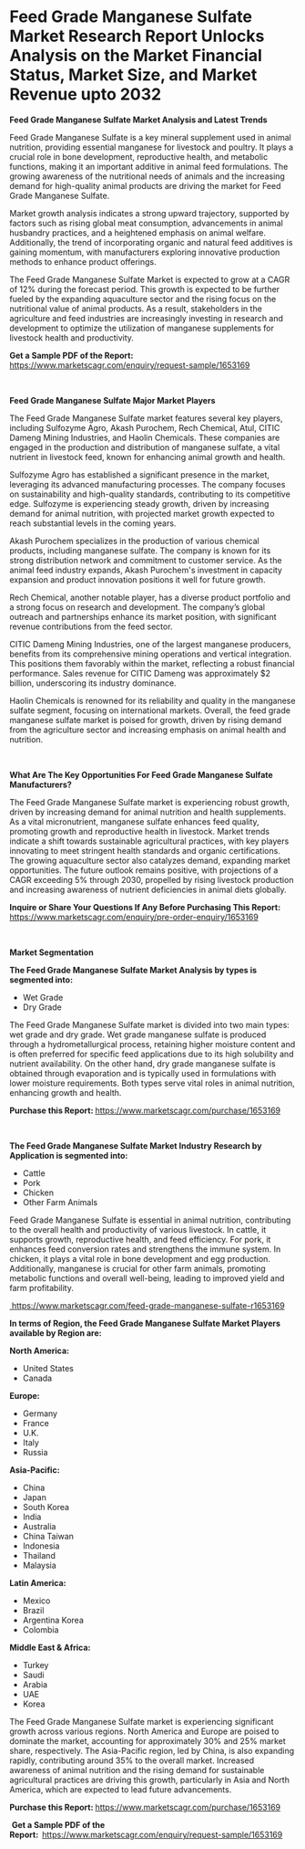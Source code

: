 <p><h1>Feed Grade Manganese Sulfate Market Research Report Unlocks Analysis on the Market Financial Status, Market Size, and Market Revenue upto 2032</h1></p><p><strong>Feed Grade Manganese Sulfate Market Analysis and Latest Trends</strong></p>
<p><p>Feed Grade Manganese Sulfate is a key mineral supplement used in animal nutrition, providing essential manganese for livestock and poultry. It plays a crucial role in bone development, reproductive health, and metabolic functions, making it an important additive in animal feed formulations. The growing awareness of the nutritional needs of animals and the increasing demand for high-quality animal products are driving the market for Feed Grade Manganese Sulfate.</p><p>Market growth analysis indicates a strong upward trajectory, supported by factors such as rising global meat consumption, advancements in animal husbandry practices, and a heightened emphasis on animal welfare. Additionally, the trend of incorporating organic and natural feed additives is gaining momentum, with manufacturers exploring innovative production methods to enhance product offerings.</p><p>The Feed Grade Manganese Sulfate Market is expected to grow at a CAGR of 12% during the forecast period. This growth is expected to be further fueled by the expanding aquaculture sector and the rising focus on the nutritional value of animal products. As a result, stakeholders in the agriculture and feed industries are increasingly investing in research and development to optimize the utilization of manganese supplements for livestock health and productivity.</p></p>
<p><strong>Get a Sample PDF of the Report:&nbsp;</strong> <a href="https://www.marketscagr.com/enquiry/request-sample/1653169?utm_campaign=3581&utm_medium=2&utm_source=Github&utm_content=ia&utm_term=18042025&utm_id=feed-grade-manganese-sulfate">https://www.marketscagr.com/enquiry/request-sample/1653169</a></p>
<p>&nbsp;</p>
<p><strong>Feed Grade Manganese Sulfate Major Market Players</strong></p>
<p><p>The Feed Grade Manganese Sulfate market features several key players, including Sulfozyme Agro, Akash Purochem, Rech Chemical, Atul, CITIC Dameng Mining Industries, and Haolin Chemicals. These companies are engaged in the production and distribution of manganese sulfate, a vital nutrient in livestock feed, known for enhancing animal growth and health.</p><p>Sulfozyme Agro has established a significant presence in the market, leveraging its advanced manufacturing processes. The company focuses on sustainability and high-quality standards, contributing to its competitive edge. Sulfozyme is experiencing steady growth, driven by increasing demand for animal nutrition, with projected market growth expected to reach substantial levels in the coming years.</p><p>Akash Purochem specializes in the production of various chemical products, including manganese sulfate. The company is known for its strong distribution network and commitment to customer service. As the animal feed industry expands, Akash Purochem's investment in capacity expansion and product innovation positions it well for future growth.</p><p>Rech Chemical, another notable player, has a diverse product portfolio and a strong focus on research and development. The company’s global outreach and partnerships enhance its market position, with significant revenue contributions from the feed sector.</p><p>CITIC Dameng Mining Industries, one of the largest manganese producers, benefits from its comprehensive mining operations and vertical integration. This positions them favorably within the market, reflecting a robust financial performance. Sales revenue for CITIC Dameng was approximately $2 billion, underscoring its industry dominance.</p><p>Haolin Chemicals is renowned for its reliability and quality in the manganese sulfate segment, focusing on international markets. Overall, the feed grade manganese sulfate market is poised for growth, driven by rising demand from the agriculture sector and increasing emphasis on animal health and nutrition.</p></p>
<p>&nbsp;</p>
<p><strong>What Are The Key Opportunities For Feed Grade Manganese Sulfate Manufacturers?</strong></p>
<p><p>The Feed Grade Manganese Sulfate market is experiencing robust growth, driven by increasing demand for animal nutrition and health supplements. As a vital micronutrient, manganese sulfate enhances feed quality, promoting growth and reproductive health in livestock. Market trends indicate a shift towards sustainable agricultural practices, with key players innovating to meet stringent health standards and organic certifications. The growing aquaculture sector also catalyzes demand, expanding market opportunities. The future outlook remains positive, with projections of a CAGR exceeding 5% through 2030, propelled by rising livestock production and increasing awareness of nutrient deficiencies in animal diets globally.</p></p>
<p><strong>Inquire or Share Your Questions If Any Before Purchasing This Report:</strong> <a href="https://www.marketscagr.com/enquiry/pre-order-enquiry/1653169?utm_campaign=3581&utm_medium=2&utm_source=Github&utm_content=ia&utm_term=18042025&utm_id=feed-grade-manganese-sulfate">https://www.marketscagr.com/enquiry/pre-order-enquiry/1653169</a></p>
<p>&nbsp;</p>
<p><strong>Market Segmentation</strong></p>
<p><strong>The Feed Grade Manganese Sulfate Market Analysis by types is segmented into:</strong></p>
<p><ul><li>Wet Grade</li><li>Dry Grade</li></ul></p>
<p><p>The Feed Grade Manganese Sulfate market is divided into two main types: wet grade and dry grade. Wet grade manganese sulfate is produced through a hydrometallurgical process, retaining higher moisture content and is often preferred for specific feed applications due to its high solubility and nutrient availability. On the other hand, dry grade manganese sulfate is obtained through evaporation and is typically used in formulations with lower moisture requirements. Both types serve vital roles in animal nutrition, enhancing growth and health.</p></p>
<p><strong>Purchase this Report:&nbsp;</strong><a href="https://www.marketscagr.com/purchase/1653169?utm_campaign=3581&utm_medium=2&utm_source=Github&utm_content=ia&utm_term=18042025&utm_id=feed-grade-manganese-sulfate">https://www.marketscagr.com/purchase/1653169</a></p>
<p>&nbsp;</p>
<p><strong>The Feed Grade Manganese Sulfate Market Industry Research by Application is segmented into:</strong></p>
<p><ul><li>Cattle</li><li>Pork</li><li>Chicken</li><li>Other Farm Animals</li></ul></p>
<p><p>Feed Grade Manganese Sulfate is essential in animal nutrition, contributing to the overall health and productivity of various livestock. In cattle, it supports growth, reproductive health, and feed efficiency. For pork, it enhances feed conversion rates and strengthens the immune system. In chicken, it plays a vital role in bone development and egg production. Additionally, manganese is crucial for other farm animals, promoting metabolic functions and overall well-being, leading to improved yield and farm profitability.</p></p>
<p><a href="https://www.marketscagr.com/feed-grade-manganese-sulfate-r1653169?utm_campaign=3581&utm_medium=2&utm_source=Github&utm_content=ia&utm_term=18042025&utm_id=feed-grade-manganese-sulfate">&nbsp;https://www.marketscagr.com/feed-grade-manganese-sulfate-r1653169</a></p>
<p><strong>In terms of Region, the Feed Grade Manganese Sulfate Market Players available by Region are:</strong></p>
<p>
    <p> <strong> North America: </strong>
        <ul>
            <li>United States</li>
            <li>Canada</li>
        </ul>
        </p> 
    <p> <strong> Europe: </strong>
        <ul>
            <li>Germany</li>
            <li>France</li>
            <li>U.K.</li>
            <li>Italy</li>
            <li>Russia</li>
        </ul>
        </p> 
    <p> <strong> Asia-Pacific: </strong>
        <ul>
            <li>China</li>
            <li>Japan</li>
            <li>South Korea</li>
            <li>India</li>
            <li>Australia</li>
            <li>China Taiwan</li>
            <li>Indonesia</li>
            <li>Thailand</li>
            <li>Malaysia</li>
        </ul>
        </p> 
    <p> <strong> Latin America: </strong>
        <ul>
            <li>Mexico</li>
            <li>Brazil</li>
            <li>Argentina Korea</li>
            <li>Colombia</li>
        </ul>
        </p> 
    <p> <strong> Middle East & Africa: </strong>
        <ul>
            <li>Turkey</li>
            <li>Saudi</li>
            <li>Arabia</li>
            <li>UAE</li>
            <li>Korea</li>
        </ul>
    </p>
    </p>
<p><p>The Feed Grade Manganese Sulfate market is experiencing significant growth across various regions. North America and Europe are poised to dominate the market, accounting for approximately 30% and 25% market share, respectively. The Asia-Pacific region, led by China, is also expanding rapidly, contributing around 35% to the overall market. Increased awareness of animal nutrition and the rising demand for sustainable agricultural practices are driving this growth, particularly in Asia and North America, which are expected to lead future advancements.</p></p>
<p><strong>Purchase this Report: </strong><a href="https://www.marketscagr.com/purchase/1653169?utm_campaign=3581&utm_medium=2&utm_source=Github&utm_content=ia&utm_term=18042025&utm_id=feed-grade-manganese-sulfate">https://www.marketscagr.com/purchase/1653169</a></p>
<p>&nbsp;<strong>Get a Sample PDF of the Report:&nbsp;&nbsp;</strong><a href="https://www.marketscagr.com/enquiry/request-sample/1653169?utm_campaign=3581&utm_medium=2&utm_source=Github&utm_content=ia&utm_term=18042025&utm_id=feed-grade-manganese-sulfate">https://www.marketscagr.com/enquiry/request-sample/1653169</a></p>
<p><strong></strong></p>
<p><p></p><p></p><p></p></p>